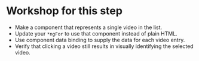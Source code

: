# Workshop for this step

* Make a component that represents a single video in the list.
* Update your `*ngFor` to use that component instead of plain HTML.
* Use component data binding to supply the data for each video entry.
* Verify that clicking a video still results in visually identifying
  the selected video.
